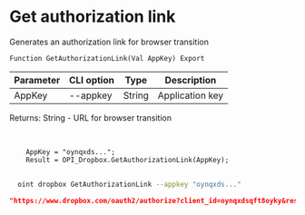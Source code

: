 ﻿---
sidebar_position: 1
---

# Get authorization link
 Generates an authorization link for browser transition



`Function GetAuthorizationLink(Val AppKey) Export`

  | Parameter | CLI option | Type | Description |
  |-|-|-|-|
  | AppKey | --appkey | String | Application key |

  
  Returns:  String - URL for browser transition

<br/>




```bsl title="Code example"
    AppKey = "oynqxds...";
    Result = OPI_Dropbox.GetAuthorizationLink(AppKey);
```



```sh title="CLI command example"
    
  oint dropbox GetAuthorizationLink --appkey "oynqxds..."

```

```json title="Result"
"https://www.dropbox.com/oauth2/authorize?client_id=oynqxdsqft8oyky&response_type=code&token_access_type=offline"
```
